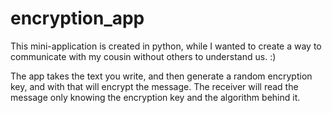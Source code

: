 # encryption_app


This mini-application is created in python, while I wanted to create a way to communicate with my cousin without others to understand us. :)

The app takes the text you write, and then generate a random encryption key, and with that will encrypt the message. The receiver will read the message only knowing the encryption key and the algorithm behind it.
